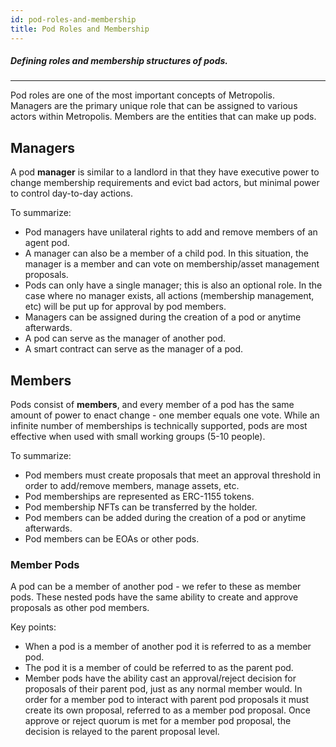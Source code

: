```yaml
---
id: pod-roles-and-membership
title: Pod Roles and Membership
---
```

##### Defining roles and membership structures of pods.
---
Pod roles are one of the most important concepts of Metropolis. Managers are the primary unique role that can be assigned to various actors within Metropolis. Members are the entities that can make up pods.

## Managers

A pod **manager** is similar to a landlord in that they have executive power to change membership requirements and evict bad actors, but minimal power to control day-to-day actions. 

To summarize: 

* Pod managers have unilateral rights to add and remove members of an agent pod. 
* A manager can also be a member of a child pod. In this situation, the manager is a member and can vote on membership/asset management proposals.
* Pods can only have a single manager; this is also an optional role. In the case where no manager exists, all actions (membership management, etc) will be put up for approval by pod members. 
* Managers can be assigned during the creation of a pod or anytime afterwards.
* A pod can serve as the manager of another pod. 
* A smart contract can serve as the manager of a pod.

## Members

Pods consist of **members**, and every member of a pod has the same amount of power to enact change - one member equals one vote. While an infinite number of memberships is technically supported, pods are most effective when used with small working groups (5-10 people).

To summarize:

* Pod members must create proposals that meet an approval threshold in order to add/remove members, manage assets, etc.
* Pod memberships are represented as ERC-1155 tokens.
* Pod membership NFTs can be transferred by the holder.
* Pod members can be added during the creation of a pod or anytime afterwards.
* Pod members can be EOAs or other pods.

### Member Pods

A pod can be a member of another pod - we refer to these as member pods. These nested pods have the same ability to create and approve proposals as other pod members. 

Key points:
* When a pod is a member of another pod it is referred to as a member pod. 
* The pod it is a member of could be referred to as the parent pod.
* Member pods have the ability cast an approval/reject decision for proposals of their parent pod, just as any normal member would. In order for a member pod to interact with parent pod proposals it must create its own proposal, referred to as a member pod proposal. Once approve or reject quorum is met for a member pod proposal, the decision is relayed to the parent proposal level.